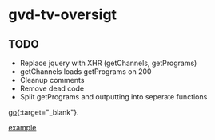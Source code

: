 # gvd-tv-oversigt

## TODO
* Replace jquery with XHR (getChannels, getPrograms)
* getChannels loads getPrograms on 200
* Cleanup comments
* Remove dead code
* Split getPrograms and outputting into seperate functions

[go](https://kimroege.github.io/gvd-tv-oversigt/gvd.htm){:target="_blank"}.

<a href="https://kimroege.github.io/gvd-tv-oversigt/gvd.htm" target="_blank">example</a>

